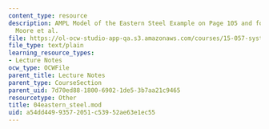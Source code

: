 ```yaml
---
content_type: resource
description: AMPL Model of the Eastern Steel Example on Page 105 and following of
  Moore et al.
file: https://ol-ocw-studio-app-qa.s3.amazonaws.com/courses/15-057-systems-optimization-spring-2003/a54dd44993572051c53952ae63e1ec55_04eastern_steel.mod
file_type: text/plain
learning_resource_types:
- Lecture Notes
ocw_type: OCWFile
parent_title: Lecture Notes
parent_type: CourseSection
parent_uid: 7d70ed88-1800-6902-1de5-3b7aa21c9465
resourcetype: Other
title: 04eastern_steel.mod
uid: a54dd449-9357-2051-c539-52ae63e1ec55
---
```

